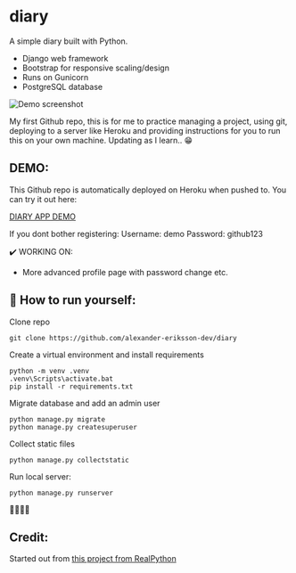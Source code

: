 # diary
A simple diary built with Python. 

* Django web framework
* Bootstrap for responsive scaling/design
* Runs on Gunicorn
* PostgreSQL database

![Demo screenshot](https://i.imgur.com/5mjTFIw.png)

My first Github repo, this is for me to practice managing a project, using git, deploying to a server like Heroku and providing instructions for you to run this on your own machine. Updating as I learn.. 😁

## DEMO:
This Github repo is automatically deployed on Heroku when pushed to. You can try it out here: 

[DIARY APP DEMO](https://warm-scrubland-19058.herokuapp.com/)

If you dont bother registering: 
Username: demo
Password: github123

✔️ WORKING ON: 
* More advanced profile page with password change etc.

## 💨 How to run yourself:
Clone repo
```
git clone https://github.com/alexander-eriksson-dev/diary
```
Create a virtual environment and install requirements
```
python -m venv .venv
.venv\Scripts\activate.bat
pip install -r requirements.txt
```
Migrate database and add an admin user
```
python manage.py migrate
python manage.py createsuperuser
```
Collect static files
```
python manage.py collectstatic
```
Run local server:
```
python manage.py runserver
```
👏🏼👏🏼

## Credit:
Started out from [this project from RealPython](https://realpython.com/django-diary-project-python/)